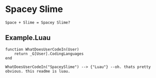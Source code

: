 # Spacey Slime
	Space + Slime = Spacey Slime?
## Example.Luau
```luau
function WhatDoesUserCodeIn(User)
	return _G[User].CodingLanguages
end

WhatDoesUserCodeIn("SpaceySlime") --> {"Luau"} --oh. thats pretty obvious. this readme is luau.
```
